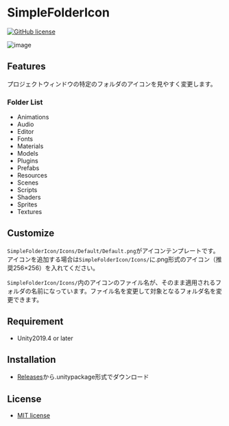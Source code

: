 # SimpleFolderIcon

[![GitHub license](https://img.shields.io/github/license/SeaeeesSan/SimpleFolderIcon)](https://github.com/SeaeeesSan/SimpleFolderIcon/blob/master/LICENSE)

![image](https://user-images.githubusercontent.com/68797964/132812959-b3750127-e213-41ee-bb9c-6d56c04b5da5.png)
 
## Features
 
プロジェクトウィンドウの特定のフォルダのアイコンを見やすく変更します。

### Folder List

- Animations
- Audio
- Editor
- Fonts
- Materials
- Models
- Plugins
- Prefabs
- Resources
- Scenes
- Scripts
- Shaders
- Sprites
- Textures

## Customize

`SimpleFolderIcon/Icons/Default/Default.png`がアイコンテンプレートです。  
アイコンを追加する場合は`SimpleFolderIcon/Icons/`に.png形式のアイコン（推奨256×256）を入れてください。

`SimpleFolderIcon/Icons/`内のアイコンのファイル名が、そのまま適用されるフォルダの名前になっています。ファイル名を変更して対象となるフォルダ名を変更できます。

## Requirement
 
- Unity2019.4 or later
 
## Installation
 
- [Releases](https://github.com/SeaeeesSan/SimpleFolderIcon/releases)から.unitypackage形式でダウンロード
 
## License
 
- [MIT license](https://github.com/SeaeeesSan/SimpleFolderIcon/blob/master/LICENSE)
